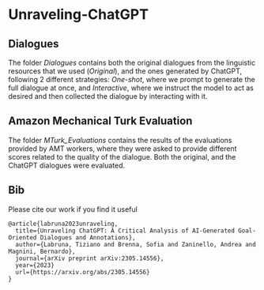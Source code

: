 # Unraveling-ChatGPT

## Dialogues

The folder _Dialogues_ contains both the original dialogues from the linguistic resources that we used (_Original_), and the ones generated by ChatGPT, following 2 different strategies: _One-shot_, where we prompt to generate the full dialogue at once, and _Interactive_, where we instruct the model to act as desired and then collected the dialogue by interacting with it.

## Amazon Mechanical Turk Evaluation

The folder _MTurk_Evaluations_ contains the results of the evaluations provided by AMT workers, where they were asked to provide different scores related to the quality of the dialogue. Both the original, and the ChatGPT dialogues were evaluated.

## Bib

Please cite our work if you find it useful

```
@article{labruna2023unraveling,
  title={Unraveling ChatGPT: A Critical Analysis of AI-Generated Goal-Oriented Dialogues and Annotations},
  author={Labruna, Tiziano and Brenna, Sofia and Zaninello, Andrea and Magnini, Bernardo},
  journal={arXiv preprint arXiv:2305.14556},
  year={2023}
  url={https://arxiv.org/abs/2305.14556}
}
```
